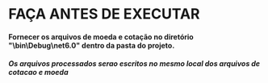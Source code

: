 ﻿# FAÇA ANTES DE EXECUTAR

#### Fornecer os arquivos de moeda e cotação no diretório "\bin\Debug\net6.0" dentro da pasta do projeto.

##### **Os arquivos processados serao escritos no mesmo local dos arquivos de cotacao e moeda**